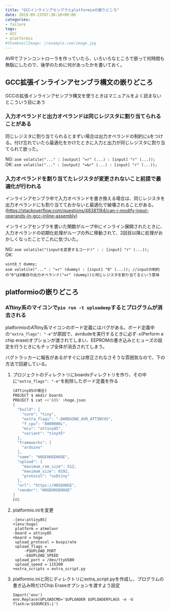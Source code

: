 ```yaml
---
title: "GCCインラインアセンブラとplatformioの嵌りどころ"
date: 2019-09-23T07:30:10+09:00
categories:
- failure
tags:
- GCC
- platformio
#thumbnailImage: //example.com/image.jpg
---
```


AVRでファンコントローラを作っていたら、いろいろなところで嵌って何時間も無駄にしたので、後学のために何があったかを書いておく。

## GCC拡張インラインアセンブラ構文の嵌りどころ
GCCの拡張インラインアセンブラ構文を使うときはマニュアルをよく読まないとこういう目にあう

### 入力オペランドと出力オペランドは同じレジスタに割り当てられることがある
同じレジスタに割り当てられるとまずい場合は出力オペランドの制約に`&`をつける。付け忘れていたら最適化をかけたときに入力と出力が同じレジスタに割り当てられて嵌った。

NG: `asm volatile("..." : [output] "=r" (...) : [input] "r" (...));` \
OK: `asm volatile("..." : [output] "=&r" (...) : [input] "r" (...));`

### 入力オペランドを割り当てたレジスタが変更されないこと前提で最適化が行われる

<!--more-->

インラインアセンブラ中で入力オペランドを書き換える場合は、同じレジスタを出力オペランドにも割り当てておかないと最適化で破壊されることがある。 (https://stackoverflow.com/questions/48381184/can-i-modify-input-operands-in-gcc-inline-assembly)

インラインアセンブラを書いた関数がループ中にインライン展開されたときに、入力オペランドの初期化処理がループの外に移動されて、2回目以降に処理がおかしくなったことでこれに気づいた。

NG: `asm volatile("(inputを変更するコード)" : : [input] "r" (...));` \
OK:
```
uint8_t dummy;
asm volatile("..." : "=r" (dummy) : [input] "0" (...)); //inputの制約の"0"は0番目の出力オペランド("=r" (dummy))と同じレジスタを割り当てるという意味
```

## platformioの嵌りどころ
### ATtiny系のマイコンで`pio run -t uploadeep`するとプログラムが消去される

platformioのATtiny系マイコンのボード定義にはバグがある。ボード定義中の`"extra_flags": "-e"`が原因で、avrdudeを実行するときに必ず`-e`(Perform a chip erase)オプションが渡されてしまい、EEPROMの書き込みとヒューズの設定を行うときにもチップ全体が消去されてしまう。

バグトラッカーに報告があるがすぐには修正されなさそうな雰囲気なので、下の方法で回避している。

1. プロジェクトのディレクトリにboardsディレクトリを作り、その中に`"extra_flags": "-e"`を削除したボード定義を作る
   ```sh
   (ATtiny85の場合)
   PROJECT $ mkdir boards
   PROJECT $ cat <<'EOS' >hoge.json
   {
     "build": {
       "core": "tiny",
       "extra_flags": "-DARDUINO_AVR_ATTINYX5",
       "f_cpu": "8000000L",
       "mcu": "attiny85",
       "variant": "tinyX5"
     },
     "frameworks": [
       "arduino"
     ],
     "name": "HOGEHOGEHOGE",
     "upload": {
       "maximum_ram_size": 512,
       "maximum_size": 8192,
       "protocol": "usbtiny"
     },
     "url": "https://HOGEHOGE",
     "vendor": "HOGEHOGEHOGE"
   }
   EOS
   ```
1. platformio.iniを変更
   ```
   -[env:attiny85]
   +[env:hoge]
    platform = atmelavr
   -board = attiny85
   +board = hoge
    upload_protocol = buspirate
    upload_flags =
        -P$UPLOAD_PORT
        -b$UPLOAD_SPEED
    upload_port = /dev/ttyUSB0
    upload_speed = 115200
   +extra_scripts = extra_script.py
   ```
2. platformio.iniと同じディレクトリにextra_script.pyを作成し、プログラムの書き込み時だけChip Eraseオプションを渡すよう設定
   ```
   Import('env')
   env.Replace(UPLOADCMD='$UPLOADER $UPLOADERFLAGS -e -U flash:w:$SOURCES:i')
   ```
